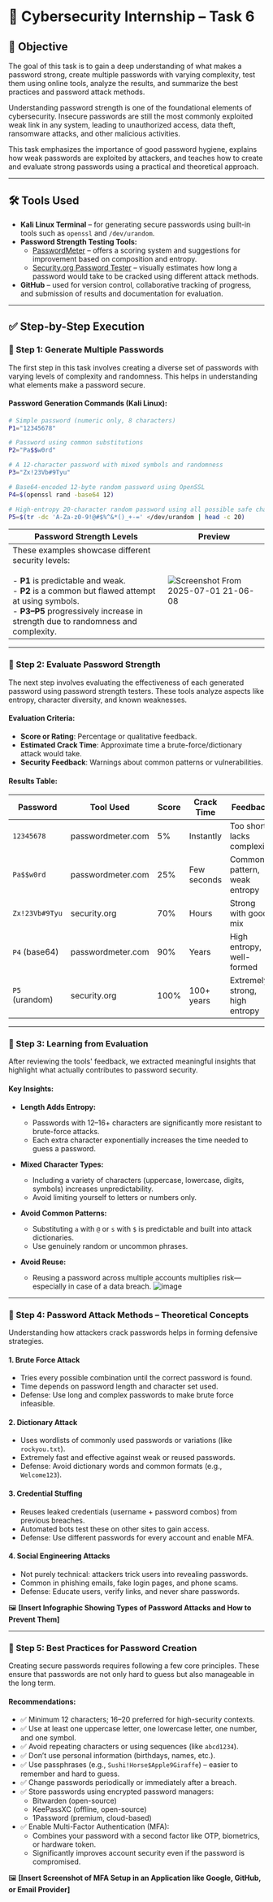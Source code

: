 # 🔐 Cybersecurity Internship – Task 6

## 🎯 Objective
The goal of this task is to gain a deep understanding of what makes a password strong, create multiple passwords with varying complexity, test them using online tools, analyze the results, and summarize the best practices and password attack methods.

Understanding password strength is one of the foundational elements of cybersecurity. Insecure passwords are still the most commonly exploited weak link in any system, leading to unauthorized access, data theft, ransomware attacks, and other malicious activities.

This task emphasizes the importance of good password hygiene, explains how weak passwords are exploited by attackers, and teaches how to create and evaluate strong passwords using a practical and theoretical approach.

---

## 🛠 Tools Used
- **Kali Linux Terminal** – for generating secure passwords using built-in tools such as `openssl` and `/dev/urandom`.
- **Password Strength Testing Tools:**
  - [PasswordMeter](https://passwordmeter.com/) – offers a scoring system and suggestions for improvement based on composition and entropy.
  - [Security.org Password Tester](https://www.security.org/how-secure-is-my-password/) – visually estimates how long a password would take to be cracked using different attack methods.
- **GitHub** – used for version control, collaborative tracking of progress, and submission of results and documentation for evaluation.

---

## ✅ Step-by-Step Execution

### 🔹 Step 1: Generate Multiple Passwords
The first step in this task involves creating a diverse set of passwords with varying levels of complexity and randomness. This helps in understanding what elements make a password secure.

#### Password Generation Commands (Kali Linux):

```bash
# Simple password (numeric only, 8 characters)
P1="12345678"

# Password using common substitutions
P2="Pa$$w0rd" 

# A 12-character password with mixed symbols and randomness
P3="Zx!23Vb#9Tyu"

# Base64-encoded 12-byte random password using OpenSSL
P4=$(openssl rand -base64 12)

# High-entropy 20-character random password using all possible safe characters
P5=$(tr -dc 'A-Za-z0-9!@#$%^&*()_+-=' </dev/urandom | head -c 20)
```

| Password Strength Levels | Preview |
|--------------------------|---------|
| These examples showcase different security levels:<br><br> - **P1** is predictable and weak.<br> - **P2** is a common but flawed attempt at using symbols.<br> - **P3–P5** progressively increase in strength due to randomness and complexity. | ![Screenshot From 2025-07-01 21-06-08](https://github.com/user-attachments/assets/4ead99dc-7a9c-48d6-8e1f-4f7825eb791b) |


---

### 🔹 Step 2: Evaluate Password Strength
The next step involves evaluating the effectiveness of each generated password using password strength testers. These tools analyze aspects like entropy, character diversity, and known weaknesses.

#### Evaluation Criteria:
- **Score or Rating**: Percentage or qualitative feedback.
- **Estimated Crack Time**: Approximate time a brute-force/dictionary attack would take.
- **Security Feedback**: Warnings about common patterns or vulnerabilities.

#### Results Table:

| Password         | Tool Used                  | Score | Crack Time         | Feedback                        |
|------------------|-----------------------------|--------|---------------------|----------------------------------|
| `12345678`       | passwordmeter.com           | 5%     | Instantly           | Too short, lacks complexity      |
| `Pa$$w0rd`       | passwordmeter.com           | 25%    | Few seconds         | Common pattern, weak entropy     |
| `Zx!23Vb#9Tyu`   | security.org                | 70%    | Hours               | Strong with good mix             |
| `P4` (base64)    | passwordmeter.com           | 90%    | Years               | High entropy, well-formed        |
| `P5` (urandom)   | security.org                | 100%   | 100+ years          | Extremely strong, high entropy   |

---

### 🔹 Step 3: Learning from Evaluation

After reviewing the tools' feedback, we extracted meaningful insights that highlight what actually contributes to password security.

#### Key Insights:

- **Length Adds Entropy:**
  - Passwords with 12–16+ characters are significantly more resistant to brute-force attacks.
  - Each extra character exponentially increases the time needed to guess a password.

- **Mixed Character Types:**
  - Including a variety of characters (uppercase, lowercase, digits, symbols) increases unpredictability.
  - Avoid limiting yourself to letters or numbers only.

- **Avoid Common Patterns:**
  - Substituting `a` with `@` or `s` with `$` is predictable and built into attack dictionaries.
  - Use genuinely random or uncommon phrases.

- **Avoid Reuse:**
  - Reusing a password across multiple accounts multiplies risk—especially in case of a data breach.
![image](https://github.com/user-attachments/assets/7c0fced4-9d92-4090-a9a0-88911f111b33)


---

### 🔹 Step 4: Password Attack Methods – Theoretical Concepts

Understanding how attackers crack passwords helps in forming defensive strategies.

#### 1. **Brute Force Attack**
- Tries every possible combination until the correct password is found.
- Time depends on password length and character set used.
- Defense: Use long and complex passwords to make brute force infeasible.

#### 2. **Dictionary Attack**
- Uses wordlists of commonly used passwords or variations (like `rockyou.txt`).
- Extremely fast and effective against weak or reused passwords.
- Defense: Avoid dictionary words and common formats (e.g., `Welcome123`).

#### 3. **Credential Stuffing**
- Reuses leaked credentials (username + password combos) from previous breaches.
- Automated bots test these on other sites to gain access.
- Defense: Use different passwords for every account and enable MFA.

#### 4. **Social Engineering Attacks**
- Not purely technical: attackers trick users into revealing passwords.
- Common in phishing emails, fake login pages, and phone scams.
- Defense: Educate users, verify links, and never share passwords.

🖼️ **[Insert Infographic Showing Types of Password Attacks and How to Prevent Them]**

---

### 🔹 Step 5: Best Practices for Password Creation

Creating secure passwords requires following a few core principles. These ensure that passwords are not only hard to guess but also manageable in the long term.

#### Recommendations:

- ✅ Minimum 12 characters; 16–20 preferred for high-security contexts.
- ✅ Use at least one uppercase letter, one lowercase letter, one number, and one symbol.
- ✅ Avoid repeating characters or using sequences (like `abcd1234`).
- ✅ Don’t use personal information (birthdays, names, etc.).
- ✅ Use passphrases (e.g., `Sushi!Horse$Apple9Giraffe`) – easier to remember and hard to guess.
- ✅ Change passwords periodically or immediately after a breach.
- ✅ Store passwords using encrypted password managers:
  - Bitwarden (open-source)
  - KeePassXC (offline, open-source)
  - 1Password (premium, cloud-based)
- ✅ Enable Multi-Factor Authentication (MFA):
  - Combines your password with a second factor like OTP, biometrics, or hardware token.
  - Significantly improves account security even if the password is compromised.

🖼️ **[Insert Screenshot of MFA Setup in an Application like Google, GitHub, or Email Provider]**
